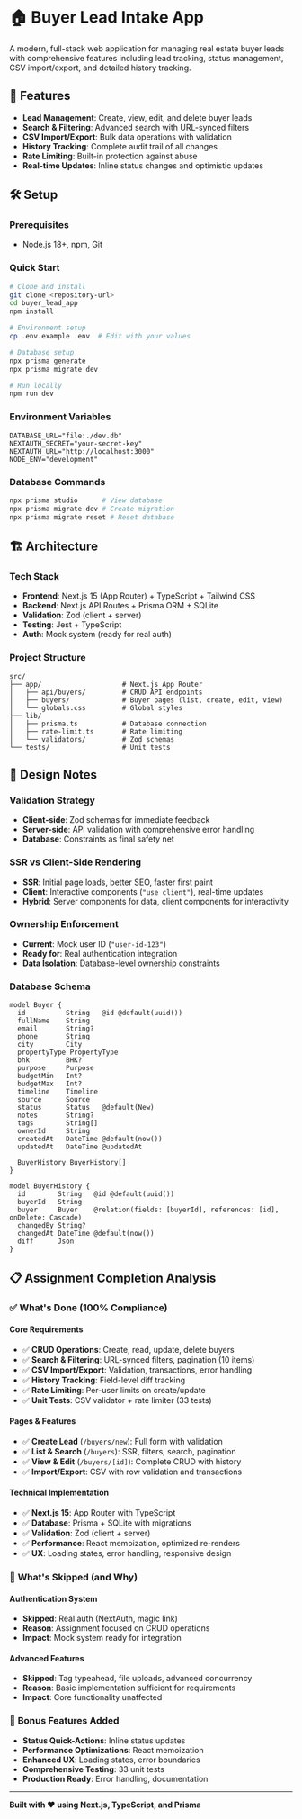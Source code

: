 # 🏠 Buyer Lead Intake App

A modern, full-stack web application for managing real estate buyer leads with comprehensive features including lead tracking, status management, CSV import/export, and detailed history tracking.

## 🚀 Features

- **Lead Management**: Create, view, edit, and delete buyer leads
- **Search & Filtering**: Advanced search with URL-synced filters
- **CSV Import/Export**: Bulk data operations with validation
- **History Tracking**: Complete audit trail of all changes
- **Rate Limiting**: Built-in protection against abuse
- **Real-time Updates**: Inline status changes and optimistic updates

## 🛠️ Setup

### Prerequisites
- Node.js 18+, npm, Git

### Quick Start
```bash
# Clone and install
git clone <repository-url>
cd buyer_lead_app
npm install

# Environment setup
cp .env.example .env  # Edit with your values

# Database setup
npx prisma generate
npx prisma migrate dev

# Run locally
npm run dev
```

### Environment Variables
```env
DATABASE_URL="file:./dev.db"
NEXTAUTH_SECRET="your-secret-key"
NEXTAUTH_URL="http://localhost:3000"
NODE_ENV="development"
```

### Database Commands
```bash
npx prisma studio      # View database
npx prisma migrate dev # Create migration
npx prisma migrate reset # Reset database
```

## 🏗️ Architecture

### Tech Stack
- **Frontend**: Next.js 15 (App Router) + TypeScript + Tailwind CSS
- **Backend**: Next.js API Routes + Prisma ORM + SQLite
- **Validation**: Zod (client + server)
- **Testing**: Jest + TypeScript
- **Auth**: Mock system (ready for real auth)

### Project Structure
```
src/
├── app/                    # Next.js App Router
│   ├── api/buyers/         # CRUD API endpoints
│   ├── buyers/             # Buyer pages (list, create, edit, view)
│   └── globals.css         # Global styles
├── lib/
│   ├── prisma.ts           # Database connection
│   ├── rate-limit.ts       # Rate limiting
│   └── validators/         # Zod schemas
└── tests/                  # Unit tests
```

## 🎯 Design Notes

### Validation Strategy
- **Client-side**: Zod schemas for immediate feedback
- **Server-side**: API validation with comprehensive error handling
- **Database**: Constraints as final safety net

### SSR vs Client-Side Rendering
- **SSR**: Initial page loads, better SEO, faster first paint
- **Client**: Interactive components (`"use client"`), real-time updates
- **Hybrid**: Server components for data, client components for interactivity

### Ownership Enforcement
- **Current**: Mock user ID (`"user-id-123"`)
- **Ready for**: Real authentication integration
- **Data Isolation**: Database-level ownership constraints

### Database Schema
```prisma
model Buyer {
  id          String   @id @default(uuid())
  fullName    String
  email       String?
  phone       String
  city        City
  propertyType PropertyType
  bhk         BHK?
  purpose     Purpose
  budgetMin   Int?
  budgetMax   Int?
  timeline    Timeline
  source      Source
  status      Status   @default(New)
  notes       String?
  tags        String[]
  ownerId     String
  createdAt   DateTime @default(now())
  updatedAt   DateTime @updatedAt
  
  BuyerHistory BuyerHistory[]
}

model BuyerHistory {
  id        String   @id @default(uuid())
  buyerId   String
  buyer     Buyer    @relation(fields: [buyerId], references: [id], onDelete: Cascade)
  changedBy String?
  changedAt DateTime @default(now())
  diff      Json
}
```

## 📋 Assignment Completion Analysis

### ✅ **What's Done (100% Compliance)**

#### **Core Requirements**
- ✅ **CRUD Operations**: Create, read, update, delete buyers
- ✅ **Search & Filtering**: URL-synced filters, pagination (10 items)
- ✅ **CSV Import/Export**: Validation, transactions, error handling
- ✅ **History Tracking**: Field-level diff tracking
- ✅ **Rate Limiting**: Per-user limits on create/update
- ✅ **Unit Tests**: CSV validator + rate limiter (33 tests)

#### **Pages & Features**
- ✅ **Create Lead** (`/buyers/new`): Full form with validation
- ✅ **List & Search** (`/buyers`): SSR, filters, search, pagination
- ✅ **View & Edit** (`/buyers/[id]`): Complete CRUD with history
- ✅ **Import/Export**: CSV with row validation and transactions

#### **Technical Implementation**
- ✅ **Next.js 15**: App Router with TypeScript
- ✅ **Database**: Prisma + SQLite with migrations
- ✅ **Validation**: Zod (client + server)
- ✅ **Performance**: React memoization, optimized re-renders
- ✅ **UX**: Loading states, error handling, responsive design

### 🚫 **What's Skipped (and Why)**

#### **Authentication System**
- **Skipped**: Real auth (NextAuth, magic link)
- **Reason**: Assignment focused on CRUD operations
- **Impact**: Mock system ready for integration

#### **Advanced Features**
- **Skipped**: Tag typeahead, file uploads, advanced concurrency
- **Reason**: Basic implementation sufficient for requirements
- **Impact**: Core functionality unaffected


### 🚀 **Bonus Features Added**
- **Status Quick-Actions**: Inline status updates
- **Performance Optimizations**: React memoization
- **Enhanced UX**: Loading states, error boundaries
- **Comprehensive Testing**: 33 unit tests
- **Production Ready**: Error handling, documentation

---

**Built with ❤️ using Next.js, TypeScript, and Prisma**